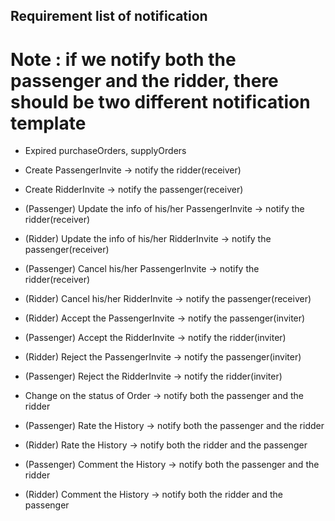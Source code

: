 ## **Requirement list of notification**

# **Note :** if we notify both the passenger and the ridder, there should be two different notification template

* Expired purchaseOrders, supplyOrders

* Create PassengerInvite -> notify the ridder(receiver)
* Create RidderInvite -> notify the passenger(receiver)

* (Passenger) Update the info of his/her PassengerInvite -> notify the ridder(receiver)
* (Ridder) Update the info of his/her RidderInvite -> notify the passenger(receiver)

* (Passenger) Cancel his/her PassengerInvite -> notify the ridder(receiver)
* (Ridder) Cancel his/her RidderInvite -> notify the passenger(receiver)

* (Ridder) Accept the PassengerInvite -> notify the passenger(inviter)
* (Passenger) Accept the RidderInvite -> notify the ridder(inviter)

* (Ridder) Reject the PassengerInvite -> notify the passenger(inviter)
* (Passenger) Reject the RidderInvite -> notify the ridder(inviter)

* Change on the status of Order -> notify both the passenger and the ridder

* (Passenger) Rate the History -> notify both the passenger and the ridder
* (Ridder) Rate the History -> notify both the ridder and the passenger

* (Passenger) Comment the History -> notify both the passenger and the ridder
* (Ridder) Comment the History -> notify both the ridder and the passenger